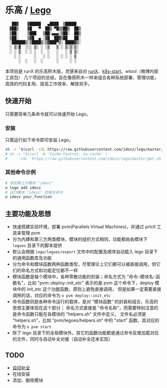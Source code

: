 # 乐高 / [Lego][lego]

```bash
   ██▓    ▓█████   ▄████  ▒█████  
  ▓██▒    ▓█   ▀  ██▒ ▀█▒▒██▒  ██▒
  ▒██░    ▒███   ▒██░▄▄▄░▒██░  ██▒
  ▒██░    ▒▓█  ▄ ░▓█  ██▓▒██   ██░
  ░██████▒░▒████▒░▒▓███▀▒░ ████▓▒░
  ░ ▒░▓  ░░░ ▒░ ░ ░▒   ▒ ░ ▒░▒░▒░ 
  ░ ░ ▒  ░ ░ ░  ░  ░   ░   ░ ▒ ▒░ 
    ░ ░      ░   ░ ░   ░ ░ ░ ░ ▒  
      ░  ░   ░  ░      ░     ░ ░  
```

本项目是 runX 的乐高积木版，灵感来自对 [runX][runX]、[k8s-start][k8s-start]、wtool（微博内部工具包）
几个项目的总结，旨在像搭积木一样来组合各种系统部署、管理功能，高效的代码复用、提高工作效率、解放双手。

## 快速开始

只需要简单几条命令就可以快速开始 Lego。

### 安装

只需运行如下命令即可安装 Lego。

```bash
sh -c "$(curl -sSL https://raw.githubusercontent.com/idevz/lego/master/get.sh)"
# sh -c "$(curl -H 'Cache-Control: no-cache' \
#     -sSL 'https://raw.githubusercontent.com/idevz/lego/master/get.sh')"
```

### 其他命令示例

```bash
# 添加第三方模块 "idevz"
o lego add idevz
# 运行模块 "idevz" 的相关命令
o idevz your_function
```

## 主要功能及思想

* 快速搭建实验环境，部署 pvm(Parallels Virtual Machines)，并通过 prlctl 工具来管理 pvm
* 分为内建和第三方两类模块，模块的组织方式相同，功能都由各模块下 `legoes` 目录下的脚本提供
* 默认会根据 `lego/legoes/export` 文件中的配置及顺序自动载入 lego 目录下的通用函数库及功能
* 分为命令和模块函数两种函数类型，尽管理论上它们都可以被直接调用，但它们的命名方式和功能定位都不一样
* 模块函数是每个模块中，各种零散功能的封装；命名方式为 "命令::模块名::函数名"，比如 "pvm::deploy::init_etc"
  表示的是 pvm 这个命令下，deploy 模块中的 init_etc 这个功能函数，原则上避免直接调用，
  但是如果一定需要直接调用的话，对应的命令为 `o pvm deploy::init_etc`
* 命令函数则是各种命令运行的载体，是对 ”模块函数“ 的封装和组合，乐高的思想主要体现在这个部分；
  命名方式直接是 "命令名称"，而需要特别注意的是命令函数只能在各模块的 "helpers.sh" 文件中定义，
  文件名必须是 "helpers.sh"，比如 ”pvm/legoes/helpers.sh“ 中的 "start" 函数，其对应的命令为 `o pvm start`
* 除了 lego 目录下的全局模块外，其它的函数功能都是通过命令反推加载对应的文件，同时与自动补全对接（自动补全还未实现）

## TODO

* [自动补全][auto_completion]
* 在线安装
* 添加、删除模块

[lego]:https://github.com/idevz/lego/blob/master/README.md
[auto_completion]:https://www.infoq.cn/article/bash-programmable-completion-tutorial
[runX]:https://github.com/idevz/runx
[k8s-start]:https://github.com/idevz/k8s-start
